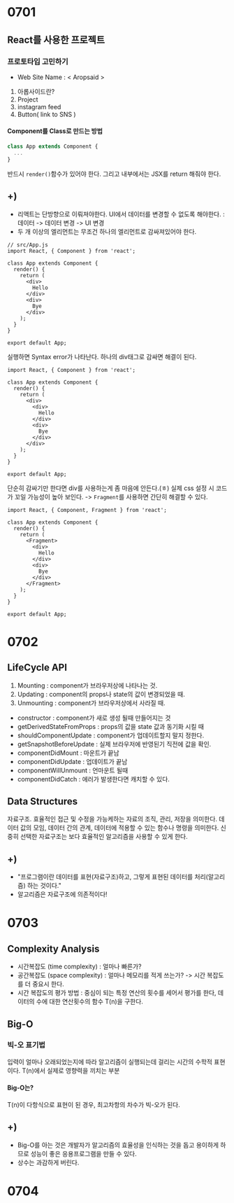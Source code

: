 # 0701
## React를 사용한 프로젝트
### 프로토타입 고민하기
- Web Site Name : < Aropsaid >
1) 아롭사이드란? 
2) Project
3) instagram feed 
4) Button( link to SNS )

#### Component를 Class로 만드는 방법
```js
class App extends Component {
  ...
}
```
반드시 `render()`함수가 있어야 한다. 그리고 내부에서는 JSX를 return 해줘야 한다. 

## +)
- 리액트는 단방향으로 이뤄져야한다. UI에서 데이터를 변경할 수 없도록 해야한다.
: 데이터 -> 데이터 변경 -> UI 변경 
- 두 개 이상의 엘리먼트는 무조건 하나의 엘리먼트로 감싸져있어야 한다. 
```react
// src/App.js
import React, { Component } from 'react';

class App extends Component {
  render() {
    return (
      <div>
        Hello
      </div>
      <div>
        Bye
      </div>
    );
  }
}

export default App;
```
실행하면 Syntax error가 나타난다. 하나의 div태그로 감싸면 해결이 된다.
```react
import React, { Component } from 'react';

class App extends Component {
  render() {
    return (
      <div>
        <div>
          Hello
        </div>
        <div>
          Bye
        </div>
      </div>
    );
  }
}

export default App;
```
단순히 감싸기만 한다면 div를 사용하는게 좀 마음에 안든다.(ㅎ) 실제 css 설정 시 코드가 꼬일 가능성이 높아 보인다. -> `Fragment`를 사용하면 간단히 해결할 수 있다.
```react
import React, { Component, Fragment } from 'react';

class App extends Component {
  render() {
    return (
      <Fragment>
        <div>
          Hello
        </div>
        <div>
          Bye
        </div>
      </Fragment>
    );
  }
}

export default App;
```

# 0702
## LifeCycle API
1) Mounting : component가 브라우저상에 나타나는 것.
2) Updating : component의 props나 state의 값이 변경되었을 때.
3) Unmounting : component가 브라우저상에서 사라질 때.
- constructor : component가 새로 생성 될때 만들어지는 것
- getDerivedStateFromProps : props의 값을 state 값과 동기화 시킬 때
- shouldComponentUpdate : component가 업데이트할지 말지 정한다. 
- getSnapshotBeforeUpdate : 실제 브라우저에 반영된기 직전에 값을 확인.
- componentDidMount : 마운트가 끝남
- componentDidUpdate : 업데이트가 끝남
- componentWillUnmount : 언마운트 될때
- componentDidCatch : 에러가 발생한다면 캐치할 수 있다.

## Data Structures
자료구조. 효율적인 접근 및 수정을 가능케하는 자료의 조직, 관리, 저장을 의미한다. 데이터 값의 모임, 데이터 간의 관계, 데이터에 적용할 수 있는 함수나 명령을 의미한다. 신중히 선택한 자료구조는 보다 효율적인 알고리즘을 사용할 수 있게 한다. 

## +)
- "프로그램이란 데이터를 표현(자료구조)하고, 그렇게 표현된 데이터를 처리(알고리즘) 하는 것이다."
- 알고리즘은 자료구조에 의존적이다!

# 0703
## Complexity Analysis
- 시간복잡도 (time complexity) : 얼마나 빠른가?
- 공간복잡도 (space complexity) : 얼마나 메모리를 적게 쓰는가?
-> 시간 복잡도를 더 중요시 한다.
- 시간 복잡도의 평가 방법
: 중심이 되는 특정 연산의 횟수를 세어서 평가를 한다, 데이터의 수에 대한 연산횟수의 함수 T(n)을 구한다.

## Big-O
### 빅-오 표기법
입력이 얼마나 오래되었는지에 따라 알고리즘이 실행되는데 걸리는 시간의 수학적 표현이다.
T(n)에서 실제로 영향력을 끼치는 부분
#### Big-O는?
T(n)이 다항식으로 표현이 된 경우, 최고차항의 차수가 빅-오가 된다.

## +)
- Big-O를 아는 것은 개발자가 알고리즘의 효율성을 인식하는 것을 돕고 용이하게 하므로 성능이 좋은 응용프로그램을 만들 수 있다.
- 상수는 과감하게 버린다.

# 0704
